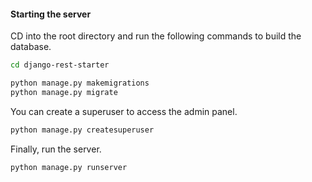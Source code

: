 #### Starting the server

CD into the root directory and run the following commands to build the database.

```bash
cd django-rest-starter

python manage.py makemigrations
python manage.py migrate
```

You can create a superuser to access the admin panel.

```bash
python manage.py createsuperuser
```

Finally, run the server.

```bash
python manage.py runserver
```